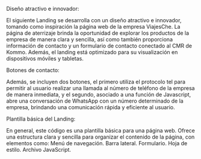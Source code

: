 Diseño atractivo e innovador:

El siguiente Landing se desarrolla con un diseño atractivo e innovador, tomando como inspiración la página web de la empresa ViajesChe. La página de aterrizaje brinda la oportunidad de explorar los productos de la empresa de manera clara y sencilla, así como también proporciona información de contacto y un formulario de contacto conectado al CMR de Kommo. Además, el landing está optimizado para su visualización en dispositivos móviles y tabletas.

Botones de contacto:

Además, se incluyen dos botones, el primero utiliza el protocolo tel para permitir al usuario realizar una llamada al número de teléfono de la empresa de manera inmediata, y el segundo, asociado a una función de Javascript, abre una conversación de WhatsApp con un número determinado de la empresa, brindando una comunicación rápida y eficiente al usuario.

Plantilla básica del Landing:

En general, este código es una plantilla básica para una página web. Ofrece una estructura clara y sencilla para organizar el contenido de la página, con elementos como:
Menú de navegación.
Barra lateral.
Formulario.
Hoja de estilo.
Archivo JavaScript.
